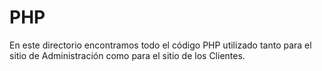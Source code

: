 # PHP

En este directorio encontramos todo el código PHP utilizado tanto para el sitio
de Administración como para el sitio de los Clientes.
